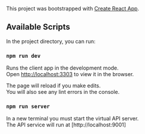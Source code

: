This project was bootstrapped with [Create React App](https://github.com/facebook/create-react-app).

## Available Scripts

In the project directory, you can run:

### `npm run dev`

Runs the client app in the development mode.<br>
Open [http://localhost:3303](http://localhost:3303) to view it in the browser.

The page will reload if you make edits.<br>
You will also see any lint errors in the console.

### `npm run server`

In a new terminal you must start the virtual API server.<br>
The API service will run at [http://localhost:9001]
